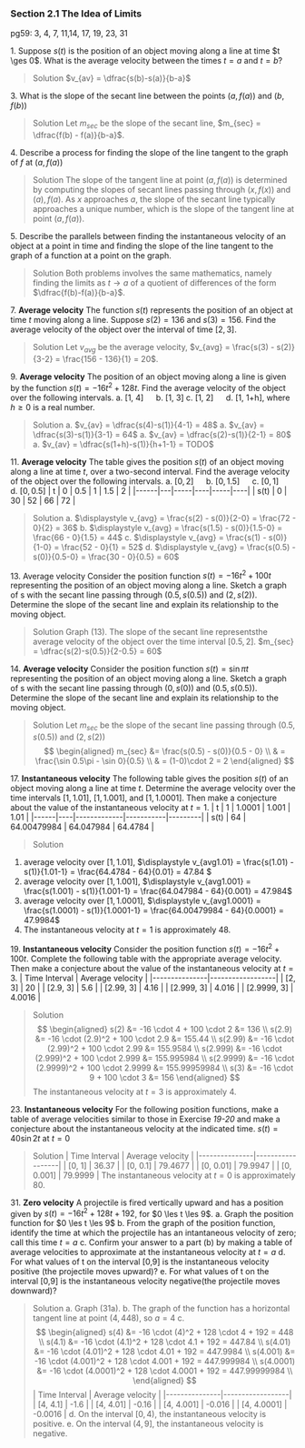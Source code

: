 ### Section 2.1 The Idea of Limits
pg59: 3, 4, 7, 11,14, 17, 19, 23, 31

1\. Suppose $s(t)$ is the position of an object moving along a line at time $t \ges 0$. What is the average velocity between the times $t = a$ and $t = b$?
>Solution
$v_{av} = \dfrac{s(b)-s(a)}{b-a}$

3\. What is the slope of the secant line between the points $(a, f(a))$ and $(b, f(b))$
>Solution
Let $m_{sec}$ be the slope of the secant line, $m_{sec} = \dfrac{f(b) - f(a)}{b-a}$.

4\. Describe a process for finding the slope of the line tangent to the graph of $f$ at $(a, f(a))$
>Solution
The slope of the tangent line at point $(a, f(a))$ is determined by computing the slopes of secant lines passing through $(x, f(x))$ and $(a), f(a)$. As $x$ approaches $a$, the slope of the secant line typically approaches a unique number, which is the slope of the tangent line at point $(a, f(a))$.

5\. Describe the parallels between finding the instantaneous velocity of an object at a point in time and finding the slope of the line tangent to the graph of a function at a point on the graph.
>Solution
Both problems involves the same mathematics, namely finding the limits as $t\to a$ of a quotient of differences of the form $\dfrac{f(b)-f(a)}{b-a}$.

7\. **Average velocity** The function $s(t)$ represents the position of an object at time $t$ moving along a line. Suppose $s(2) = 136$  and $s(3) = 156$. Find the average velocity of the object over the interval of time $[2, 3]$.
>Solution
Let $v_{avg}$ be the average velocity, $v_{avg} = \frac{s(3) - s(2)}{3-2} = \frac{156 - 136}{1} = 20$.

9\. **Average velocity** The position of an object moving along a line is given by the function $s(t) = -16t^2 + 128t$. Find the average velocity of the object over the following intervals.
a. [1, 4] &emsp; b. [1, 3]
c. [1, 2] &emsp; d. [1, 1+h], where $h\ge 0$ is a real number.
>Solution
a. $v_{av} = \dfrac{s(4)-s(1)}{4-1} = 48$
a. $v_{av} = \dfrac{s(3)-s(1)}{3-1} = 64$
a. $v_{av} = \dfrac{s(2)-s(1)}{2-1} = 80$
a. $v_{av} = \dfrac{s(1+h)-s(1)}{h+1-1} = TODO$

11\. **Average velocity** The table gives the position $s(t)$ of an object moving along a line  at time $t$, over a two-second interval. Find the average velocity of the object over the following intervals.
a. $[0, 2]$ &emsp; b. $[0, 1.5]$ &emsp; c. $[0, 1]$ &emsp; d. $[0, 0.5]$
| t    | 0 | 0.5 |  1 | 1.5 | 2  |
|------|---|-----|----|-----|----|
| s(t) | 0 | 30  | 52 | 66  | 72 |
>Solution
a. $\displaystyle v_{avg} = \frac{s(2) - s(0)}{2-0} = \frac{72 - 0}{2} = 36$
b. $\displaystyle v_{avg} = \frac{s(1.5) - s(0)}{1.5-0} = \frac{66 - 0}{1.5} = 44$
c. $\displaystyle v_{avg} = \frac{s(1) - s(0)}{1-0} = \frac{52 - 0}{1} = 52$
d. $\displaystyle v_{avg} = \frac{s(0.5) - s(0)}{0.5-0} = \frac{30 - 0}{0.5} = 60$

13\. Average velocity Consider the position function $s(t) = -16t^2 + 100t$ representing the position of an object moving along a line. Sketch a graph of s with the secant line passing through $(0.5, s(0.5))$ and $(2, s(2))$. Determine the slope of the secant line and explain its relationship to the moving object.
>Solution
Graph (13). The slope of the secant line representsthe average velocity of the object over the time interval $[0.5, 2]$.
$m_{sec} = \dfrac{s(2)-s(0.5)}{2-0.5} = 60$

14\. **Average velocity** Consider the position function $s(t) = \sin \pi t$ representing the position of an object moving along a line. Sketch a graph of s with the secant line passing through $(0, s(0))$ and $(0.5, s(0.5))$. Determine the slope of the secant line and explain its relationship to the moving object.
>Solution
Let $m_{sec}$ be the slope of the secant line passing through $(0.5, s(0.5))$ and $(2, s(2))$
$$
\begin{aligned}
m_{sec} &= \frac{s(0.5) - s(0)}{0.5 - 0} \\
& = \frac{\sin 0.5\pi - \sin 0}{0.5} \\
& = (1-0)\cdot 2 = 2
\end{aligned}
$$

17\. **Instantaneous velocity** The following table gives the position $s(t)$ of an object moving along a line at time $t$. Determine the average velocity over the time intervals $[1, 1.01]$, $[1, 1.001]$, and $[1, 1.0001]$. Then make a conjecture about the value of the instantaneous velocity at $t=1$.
| t    | 1  | 1.0001      |  1.001    | 1.01    |
|------|----|-------------|-----------|---------|
| s(t) | 64 | 64.00479984 | 64.047984 | 64.4784 |
>Solution
1. average velocity over $[1, 1.01]$,  $\displaystyle v_{avg1.01} = \frac{s(1.01) - s(1)}{1.01-1} = \frac{64.4784 - 64}{0.01} = 47.84 $
2. average velocity over $[1, 1.001]$, $\displaystyle v_{avg1.001} = \frac{s(1.001) - s(1)}{1.001-1} = \frac{64.047984 - 64}{0.001} = 47.984$
3. average velocity over $[1, 1.0001]$, $\displaystyle v_{avg1.0001} = \frac{s(1.0001) - s(1)}{1.0001-1} = \frac{64.00479984 - 64}{0.0001} = 47.9984$
4. The instantaneous velocity at $t=1$ is approximately $48$.

19\. **Instantaneous velocity** Consider the position function $s(t) = -16t^2 + 100t$. Complete the following table with the appropriate average velocity. Then make a conjecture about the value of the instantaneous velocity at $t=3$.
| Time Interval | Average velocity |
|---------------|------------------|
| [2, 3]        |  20              |
| [2.9, 3]      |  5.6             |
| [2.99, 3]     |  4.16            |
| [2.999, 3]    |  4.016           |
| [2.9999, 3]   |  4.0016          |
>Solution
$$
\begin{aligned}
s(2) &= -16 \cdot 4 + 100 \cdot 2 &= 136 \\
s(2.9) &= -16 \cdot (2.9)^2 + 100 \cdot 2.9 &= 155.44 \\
s(2.99) &= -16 \cdot (2.99)^2 + 100 \cdot 2.99 &= 155.9584 \\
s(2.999) &= -16 \cdot (2.999)^2 + 100 \cdot 2.999 &= 155.995984 \\
s(2.9999) &= -16 \cdot (2.9999)^2 + 100 \cdot 2.9999 &= 155.99959984 \\
s(3) &= -16 \cdot 9 + 100 \cdot 3 &= 156
\end{aligned}
$$
The instantaneous velocity at $t=3$ is approximately 4.

23\. **Instantaneous velocity** For the following position functions, make a table of average velocities similar to those in Exercise *19-20* and make a conjecture about the instantaneous velocity at the indicated time.
$s(t) = 40\sin 2t$ at $t=0$
>Solution
| Time Interval | Average velocity |
|---------------|------------------|
| [0, 1]        | 36.37            |
| [0, 0.1]      | 79.4677          |
| [0, 0.01]     | 79.9947          |
| [0, 0.001]    | 79.9999          |
 The instantaneous velocity at $t=0$ is approximately 80.

31\. **Zero velocity** A projectile is fired vertically upward and has a position given by $s(t) = -16t^2 + 128t + 192$, for $0 \les t \les  9$.
a. Graph the position function for $0 \les t \les  9$
b. From the graph of the position function, identify the time at which the projectile has an intantaneous velocity of zero; call this time $t=a$
c. Confirm your answer to a part (b) by making a table of average velocities to approximate at the instantaneous velocity at $t=a$
d. For what values of t on the interval [0,9] is the instantaneous velocity positive (the projectile moves upward)?
e. For what values of t on the interval [0,9] is the instantaneous velocity negative(the projectile moves downward)?
>Solution
a. Graph (31a).
b. The graph of the function has a horizontal tangent line at point $(4, 448)$, so $a = 4$
c.
$$
\begin{aligned}
s(4) &= -16 \cdot (4)^2 + 128 \cdot 4 + 192 = 448 \\
s(4.1) &= -16 \cdot (4.1)^2 + 128 \cdot 4.1 + 192 = 447.84 \\
s(4.01) &= -16 \cdot (4.01)^2 + 128 \cdot 4.01 + 192 = 447.9984 \\
s(4.001) &= -16 \cdot (4.001)^2 + 128 \cdot 4.001 + 192 = 447.999984 \\
s(4.0001) &= -16 \cdot (4.0001)^2 + 128 \cdot 4.0001 + 192 = 447.99999984 \\
\end{aligned}
$$
| Time Interval | Average velocity |
|---------------|------------------|
| [4, 4.1]      | -1.6             |
| [4, 4.01]     | -0.16            |
| [4, 4.001]    | -0.016           |
| [4, 4.0001]   | -0.0016          |
d. On the interval $[0, 4)$, the instantaneous velocity is positive.
e. On the interval $(4, 9]$, the instantaneous velocity is negative.

